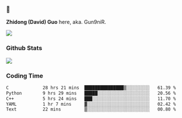 ### 👋 

**Zhidong (David) Guo** here, aka. Gun9niR.

![](https://komarev.com/ghpvc/?username=Gun9niR&label=Total+Views)

### Github Stats

<img src="https://github-readme-stats.vercel.app/api?username=Gun9niR&count_private=true&show_icons=true&theme=vue-dark&hide_title=true">

### Coding Time

<!--START_SECTION:waka-->

```txt
C             28 hrs 21 mins  ███████████████▒░░░░░░░░░   61.39 %
Python        9 hrs 29 mins   █████░░░░░░░░░░░░░░░░░░░░   20.56 %
C++           5 hrs 24 mins   ███░░░░░░░░░░░░░░░░░░░░░░   11.70 %
YAML          1 hr 7 mins     ▓░░░░░░░░░░░░░░░░░░░░░░░░   02.42 %
Text          22 mins         ▒░░░░░░░░░░░░░░░░░░░░░░░░   00.80 %
```

<!--END_SECTION:waka-->
